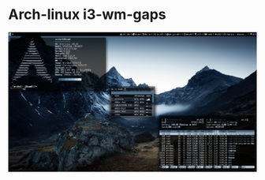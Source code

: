 
# Arch-linux i3-wm-gaps
![i3-wm-gaps](https://github.com/d1namo/Arch/blob/master/Arch-linux-i3wm.jpg)

